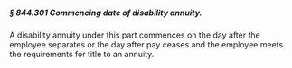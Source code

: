 ##### § 844.301 Commencing date of disability annuity. #####

A disability annuity under this part commences on the day after the employee separates or the day after pay ceases and the employee meets the requirements for title to an annuity.